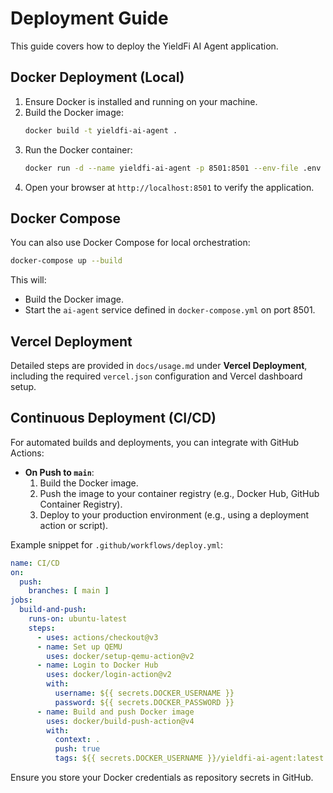 # Deployment Guide

This guide covers how to deploy the YieldFi AI Agent application.

## Docker Deployment (Local)

1. Ensure Docker is installed and running on your machine.
2. Build the Docker image:
   ```bash
   docker build -t yieldfi-ai-agent .
   ```
3. Run the Docker container:
   ```bash
   docker run -d --name yieldfi-ai-agent -p 8501:8501 --env-file .env yieldfi-ai-agent:latest
   ```
4. Open your browser at `http://localhost:8501` to verify the application.

## Docker Compose

You can also use Docker Compose for local orchestration:

```bash
docker-compose up --build
```

This will:
- Build the Docker image.
- Start the `ai-agent` service defined in `docker-compose.yml` on port 8501.

## Vercel Deployment

Detailed steps are provided in `docs/usage.md` under **Vercel Deployment**, including the required `vercel.json` configuration and Vercel dashboard setup.

## Continuous Deployment (CI/CD)

For automated builds and deployments, you can integrate with GitHub Actions:

- **On Push to `main`**:
  1. Build the Docker image.
  2. Push the image to your container registry (e.g., Docker Hub, GitHub Container Registry).
  3. Deploy to your production environment (e.g., using a deployment action or script).

Example snippet for `.github/workflows/deploy.yml`:

```yaml
name: CI/CD
on:
  push:
    branches: [ main ]
jobs:
  build-and-push:
    runs-on: ubuntu-latest
    steps:
      - uses: actions/checkout@v3
      - name: Set up QEMU
        uses: docker/setup-qemu-action@v2
      - name: Login to Docker Hub
        uses: docker/login-action@v2
        with:
          username: ${{ secrets.DOCKER_USERNAME }}
          password: ${{ secrets.DOCKER_PASSWORD }}
      - name: Build and push Docker image
        uses: docker/build-push-action@v4
        with:
          context: .
          push: true
          tags: ${{ secrets.DOCKER_USERNAME }}/yieldfi-ai-agent:latest
```

Ensure you store your Docker credentials as repository secrets in GitHub. 